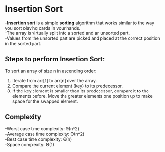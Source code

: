 # Insertion Sort

-**Insertion sort** is a simple **sorting** algorithm that works similar to the way you sort playing cards in your hands.  
-The array is virtually split into a sorted and an unsorted part.   
-Values from the unsorted part are picked and placed at the correct position in the sorted part.



## Steps to perform Insertion Sort: 

To sort an array of size n in ascending order: 
1. Iterate from arr[1] to arr[n] over the array. 
2. Compare the current element (key) to its predecessor. 
3. If the key element is smaller than its predecessor, compare it to the elements before. Move the greater elements one position up to make space for the swapped element.

## Complexity 


-Worst case time complexity: Θ(n^2)  
-Average case time complexity: Θ(n^2)  
-Best case time complexity: Θ(n)  
-Space complexity: Θ(1)